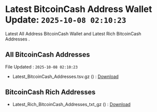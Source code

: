# Latest BitcoinCash Address Wallet Update: `2025-10-08 02:10:23`

Latest All Address BitcoinCash Wallet and Latest Rich BitcoinCash Addresses .

## All BitcoinCash Addresses

File Updated : `2025-10-08 02:10:23`

- Latest_BitcoinCash_Addresses.tsv.gz () : [Download](https://github.com/Pymmdrza/Rich-Address-Wallet/releases/tag/BitcoinCash)

## BitcoinCash Rich Addresses

- Latest_Rich_BitcoinCash_Addresses_txt_gz () : [Download](https://github.com/Pymmdrza/Rich-Address-Wallet/releases/tag/BitcoinCash)
